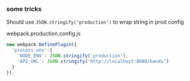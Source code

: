 ### some tricks

Should use `JSON.stringify('production')` to wrap string in prod config

webpack.production.config.js

```js
new webpack.DefinePlugin({
  'process.env':{
    'NODE_ENV': JSON.stringify('production'),
    'API_URL': JSON.stringify('http://localhost:8080/bands')
  }
}),
```
